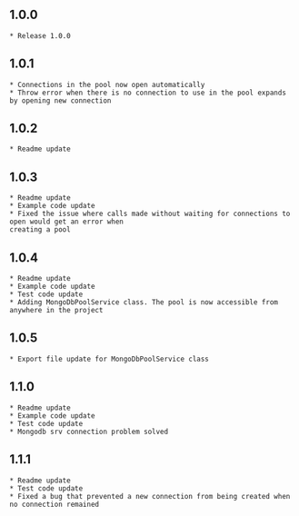 ## 1.0.0

    * Release 1.0.0

## 1.0.1

    * Connections in the pool now open automatically
    * Throw error when there is no connection to use in the pool expands by opening new connection

## 1.0.2

    * Readme update

## 1.0.3

    * Readme update
    * Example code update
    * Fixed the issue where calls made without waiting for connections to open would get an error when 
    creating a pool

## 1.0.4

    * Readme update
    * Example code update
    * Test code update
    * Adding MongoDbPoolService class. The pool is now accessible from anywhere in the project

## 1.0.5
    
    * Export file update for MongoDbPoolService class

## 1.1.0
    * Readme update
    * Example code update
    * Test code update
    * Mongodb srv connection problem solved

## 1.1.1
    * Readme update
    * Test code update
    * Fixed a bug that prevented a new connection from being created when no connection remained